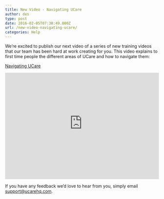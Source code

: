 ```yaml
---
title: New Video - Navigating UCare
author: des
type: post
date: 2016-02-05T07:38:49.000Z
url: /new-video-navigating-ucare/
categories: Help
---
```


We’re excited to publish our next video of a series of new training videos that our team has been hard at work creating for you. This video explains to first time people the different areas of UCare and how to navigate them:

[Navigating UCare](https://ucare.zendesk.com/hc/en-us/articles/204393614-Navigation)

<iframe style="max-width: 100%;" src="https://www.youtube-nocookie.com/embed/k7Zc2dYLtXw?rel=0&amp;showinfo=0" width="620" height="349" frameborder="0" allowfullscreen=""></iframe>

If you have any feedback we’d love to hear from you, simply email support@ucarehq.com.